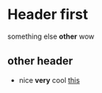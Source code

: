 # Header first
something else **other** wow
## other header
- nice **very** cool
[this](http://example.com)